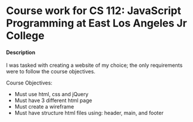 # Course work for CS 112: JavaScript Programming at East Los Angeles Jr College

#### Description
I was tasked with creating a website of my choice; the only requirements were to follow the course objectives.

Course Objectives: 
* Must use html, css and jQuery
* Must have 3 different html page
* Must create a wireframe
* Must have structure html files using: header, main, and footer
